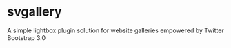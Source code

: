 svgallery
=========

A simple lightbox plugin solution for website galleries empowered by Twitter Bootstrap 3.0
